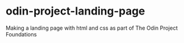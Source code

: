 # odin-project-landing-page
Making a landing page with html and css as part of The Odin Project Foundations
